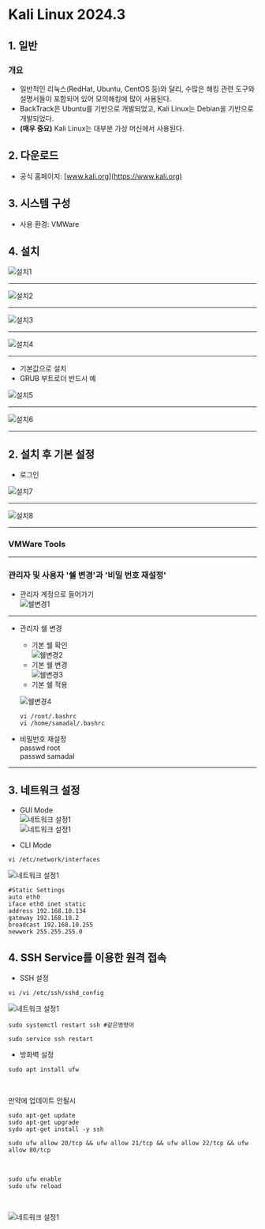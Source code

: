 # Kali Linux 2024.3

## 1. 일반
### 개요

- 일반적인 리눅스(RedHat, Ubuntu, CentOS 등)와 달리, 수많은 해킹 관련 도구와 설명서들이 포함되어 있어 모의해킹에 많이 사용된다.
- BackTrack은 Ubuntu를 기반으로 개발되었고, Kali Linux는 Debian을 기반으로 개발되었다.
- **(매우 중요)** Kali Linux는 대부분 가상 머신에서 사용된다.

## 2. 다운로드

- 공식 홈페이지: [www.kali.org](https://www.kali.org)

## 3. 시스템 구성

- 사용 환경: VMWare

## 4. 설치

![설치1](./img/칼리img/1.png)

---

![설치2](./img/칼리img/2.png)

---

![설치3](./img/칼리img/3.png)

---

![설치4](./img/칼리img/4.png)

---

- 기본값으로 설치
- GRUB 부트로더 반드시 예

![설치5](./img/칼리img/5.png)

---

![설치6](./img/칼리img/6.png)

---

## 2. 설치 후 기본 설정

- 로그인<br>

![설치7](./img/칼리img/7.png)

---

![설치8](./img/칼리img/8.png)

---

### VMWare Tools<br>
---

### 관리자 및 사용자 '쉘 변경'과 '비밀 번호 재설정'<br>
- 관리자 계정으로 들어가기<br>
![쉘변경1](./img/칼리img/9.png)

---

- 관리자 쉘 변경<br>
    - 기본 쉘 확인<br>
    ![쉘변경2](./img/칼리img/10.png)
    - 기본 쉘 변경<br>
    ![쉘변경3](./img/칼리img/11.png)
    - 기본 쉘 적용

    ![쉘변경4](./img/칼리img/12.png)
    ```
    vi /root/.bashrc
    vi /home/samadal/.bashrc
    ```
- 비밀번호 재설정<br>
passwd root<br>
passwd samadal

---
## 3. 네트워크 설정
- GUI Mode<br>
![네트워크 설정1](./img/칼리img/13.png)<br>
![네트워크 설정1](./img/칼리img/14.png)<br>

- CLI Mode<br>
```
vi /etc/network/interfaces
```
![네트워크 설정1](./img/칼리img/15.png)<br>
```
#Static Settings
auto eth0
iface eth0 inet static
address 192.168.10.134
gateway 192.168.10.2
broadcast 192.168.10.255
newwork 255.255.255.0
```

## 4. SSH Service를 이용한 원격 접속
- SSH 설정
```
vi /vi /etc/ssh/sshd_config
```
![네트워크 설정1](./img/칼리img/16.png)<br>
```
sudo systemctl restart ssh #같은명령어

sudo service ssh restart
```
- 방화벽 설정
```
sudo apt install ufw
```
<br>

만약에 업데이트 안될시
```
sudo apt-get update
sudo apt-get upgrade
sydo apt-get install -y ssh
```
```
sudo ufw allow 20/tcp && ufw allow 21/tcp && ufw allow 22/tcp && ufw allow 80/tcp
```
<br>

```
sudo ufw enable
sudo ufw reload
```
<br>

![네트워크 설정1](./img/칼리img/17.png)

